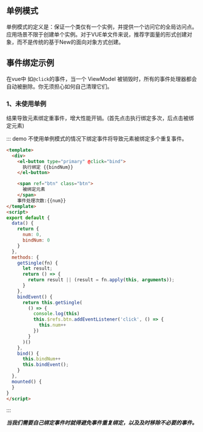 <style>
.demo-box .el-alert {
  margin: 20px 0 0;
}

.demo-box .el-alert:first-child {
  margin: 0;
  color: #000;
}

.btn {
  display: inline-block;
  line-height: 1;
  white-space: nowrap;
  cursor: pointer;
  background: #fff;
  border: 1px solid #c4c4c4;
  color: #1f2d3d;
  margin: 0;
  padding: 10px 15px;
  border-radius: 4px;
}
</style>

## 单例模式

单例模式的定义是：保证一个类仅有一个实例，并提供一个访问它的全局访问点。应用场景不限于创建单个实例。对于VUE单文件来说，推荐字面量的形式创建对象，而不是传统的基于New的面向对象方式创建。

## 事件绑定示例

在vue中 如`@click`的事件，当一个 ViewModel 被销毁时，所有的事件处理器都会自动被删除。你无须担心如何自己清理它们。

### 1、未使用单例

结果导致元素绑定重事件，增大性能开销。(首先点击执行绑定多次，后点击被绑定元素)


::: demo 不使用单例模式的情况下绑定事件将导致元素被绑定多个重复事件。

```html
<template>
  <div>
    <el-button type="primary" @click="bind">
      执行绑定 {{bindNum}}
    </el-button>

    <span ref="btn" class="btn">
      被绑定元素
    </span>
    事件处理次数:{{num}}
</template>
<script>
export default {
  data() {
    return {
      num: 0,
      bindNum: 0
    }
  },
  methods: {
    getSingle(fn) {
      let result;
      return () => {
        return result || (result = fn.apply(this, arguments));
      }
    },
    bindEvent() {
      return this.getSingle(
        () => {
          console.log(this)
          this.$refs.btn.addEventListener('click', () => {
            this.num++
          })
        }
      )()
    },
    bind() {
      this.bindNum++
      this.bindEvent();
    }
  },
  mounted() {
  }
}
</script>
```

:::

***当我们需要自己绑定事件时就得避免事件重复绑定，以及及时移除不必要的事件。***
